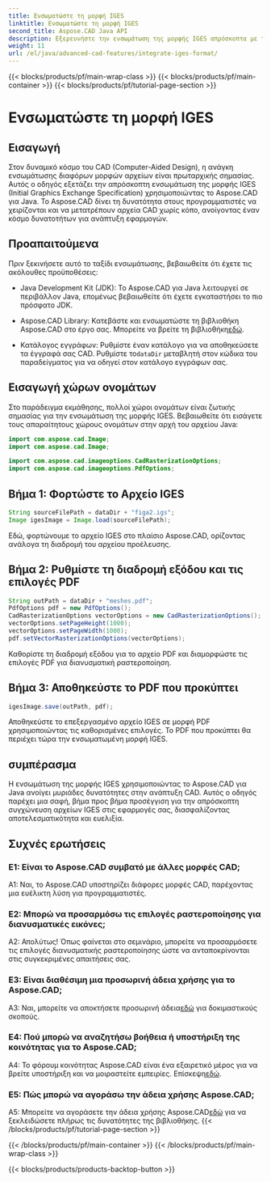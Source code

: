 ```yaml
---
title: Ενσωματώστε τη μορφή IGES
linktitle: Ενσωματώστε τη μορφή IGES
second_title: Aspose.CAD Java API
description: Εξερευνήστε την ενσωμάτωση της μορφής IGES απρόσκοπτα με το Aspose.CAD για Java. Ακολουθήστε τον βήμα προς βήμα οδηγό μας, αξιοποιώντας τη δύναμη του Aspose.CAD για να βελτιώσετε την εμπειρία σας στην ανάπτυξη CAD.
weight: 11
url: /el/java/advanced-cad-features/integrate-iges-format/
---
```


{{< blocks/products/pf/main-wrap-class >}}
{{< blocks/products/pf/main-container >}}
{{< blocks/products/pf/tutorial-page-section >}}

# Ενσωματώστε τη μορφή IGES

## Εισαγωγή

Στον δυναμικό κόσμο του CAD (Computer-Aided Design), η ανάγκη ενσωμάτωσης διαφόρων μορφών αρχείων είναι πρωταρχικής σημασίας. Αυτός ο οδηγός εξετάζει την απρόσκοπτη ενσωμάτωση της μορφής IGES (Initial Graphics Exchange Specification) χρησιμοποιώντας το Aspose.CAD για Java. Το Aspose.CAD δίνει τη δυνατότητα στους προγραμματιστές να χειρίζονται και να μετατρέπουν αρχεία CAD χωρίς κόπο, ανοίγοντας έναν κόσμο δυνατοτήτων για ανάπτυξη εφαρμογών.

## Προαπαιτούμενα

Πριν ξεκινήσετε αυτό το ταξίδι ενσωμάτωσης, βεβαιωθείτε ότι έχετε τις ακόλουθες προϋποθέσεις:

- Java Development Kit (JDK): Το Aspose.CAD για Java λειτουργεί σε περιβάλλον Java, επομένως βεβαιωθείτε ότι έχετε εγκαταστήσει το πιο πρόσφατο JDK.

-  Aspose.CAD Library: Κατεβάστε και ενσωματώστε τη βιβλιοθήκη Aspose.CAD στο έργο σας. Μπορείτε να βρείτε τη βιβλιοθήκη[εδώ](https://releases.aspose.com/cad/java/).

-  Κατάλογος εγγράφων: Ρυθμίστε έναν κατάλογο για να αποθηκεύσετε τα έγγραφά σας CAD. Ρυθμίστε το`dataDir` μεταβλητή στον κώδικα του παραδείγματος για να οδηγεί στον κατάλογο εγγράφων σας.

## Εισαγωγή χώρων ονομάτων

Στο παράδειγμα εκμάθησης, πολλοί χώροι ονομάτων είναι ζωτικής σημασίας για την ενσωμάτωση της μορφής IGES. Βεβαιωθείτε ότι εισάγετε τους απαραίτητους χώρους ονομάτων στην αρχή του αρχείου Java:

```java
import com.aspose.cad.Image;
import com.aspose.cad.Image;

import com.aspose.cad.imageoptions.CadRasterizationOptions;
import com.aspose.cad.imageoptions.PdfOptions;
```

## Βήμα 1: Φορτώστε το Αρχείο IGES

```java
String sourceFilePath = dataDir + "figa2.igs";
Image igesImage = Image.load(sourceFilePath);
```

Εδώ, φορτώνουμε το αρχείο IGES στο πλαίσιο Aspose.CAD, ορίζοντας ανάλογα τη διαδρομή του αρχείου προέλευσης.

## Βήμα 2: Ρυθμίστε τη διαδρομή εξόδου και τις επιλογές PDF

```java
String outPath = dataDir + "meshes.pdf";
PdfOptions pdf = new PdfOptions();
CadRasterizationOptions vectorOptions = new CadRasterizationOptions();
vectorOptions.setPageHeight(1000);
vectorOptions.setPageWidth(1000);
pdf.setVectorRasterizationOptions(vectorOptions);
```

Καθορίστε τη διαδρομή εξόδου για το αρχείο PDF και διαμορφώστε τις επιλογές PDF για διανυσματική ραστεροποίηση.

## Βήμα 3: Αποθηκεύστε το PDF που προκύπτει

```java
igesImage.save(outPath, pdf);
```

Αποθηκεύστε το επεξεργασμένο αρχείο IGES σε μορφή PDF χρησιμοποιώντας τις καθορισμένες επιλογές. Το PDF που προκύπτει θα περιέχει τώρα την ενσωματωμένη μορφή IGES.

## συμπέρασμα

Η ενσωμάτωση της μορφής IGES χρησιμοποιώντας το Aspose.CAD για Java ανοίγει μυριάδες δυνατότητες στην ανάπτυξη CAD. Αυτός ο οδηγός παρέχει μια σαφή, βήμα προς βήμα προσέγγιση για την απρόσκοπτη συγχώνευση αρχείων IGES στις εφαρμογές σας, διασφαλίζοντας αποτελεσματικότητα και ευελιξία.

## Συχνές ερωτήσεις

### Ε1: Είναι το Aspose.CAD συμβατό με άλλες μορφές CAD;

A1: Ναι, το Aspose.CAD υποστηρίζει διάφορες μορφές CAD, παρέχοντας μια ευέλικτη λύση για προγραμματιστές.

### Ε2: Μπορώ να προσαρμόσω τις επιλογές ραστεροποίησης για διανυσματικές εικόνες;

Α2: Απολύτως! Όπως φαίνεται στο σεμινάριο, μπορείτε να προσαρμόσετε τις επιλογές διανυσματικής ραστεροποίησης ώστε να ανταποκρίνονται στις συγκεκριμένες απαιτήσεις σας.

### Ε3: Είναι διαθέσιμη μια προσωρινή άδεια χρήσης για το Aspose.CAD;

 A3: Ναι, μπορείτε να αποκτήσετε προσωρινή άδεια[εδώ](https://purchase.aspose.com/temporary-license/) για δοκιμαστικούς σκοπούς.

### Ε4: Πού μπορώ να αναζητήσω βοήθεια ή υποστήριξη της κοινότητας για το Aspose.CAD;

 A4: Το φόρουμ κοινότητας Aspose.CAD είναι ένα εξαιρετικό μέρος για να βρείτε υποστήριξη και να μοιραστείτε εμπειρίες. Επίσκεψη[εδώ](https://forum.aspose.com/c/cad/19).

### Ε5: Πώς μπορώ να αγοράσω την άδεια χρήσης Aspose.CAD;

 A5: Μπορείτε να αγοράσετε την άδεια χρήσης Aspose.CAD[εδώ](https://purchase.aspose.com/buy) για να ξεκλειδώσετε πλήρως τις δυνατότητες της βιβλιοθήκης.
{{< /blocks/products/pf/tutorial-page-section >}}

{{< /blocks/products/pf/main-container >}}
{{< /blocks/products/pf/main-wrap-class >}}

{{< blocks/products/products-backtop-button >}}
